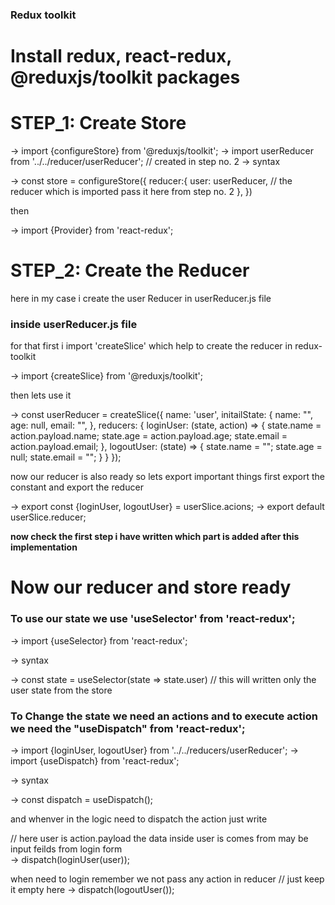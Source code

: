 ### Redux toolkit 

# Install redux, react-redux, @reduxjs/toolkit packages

# STEP_1: Create Store
-> import {configureStore} from '@reduxjs/toolkit';
-> import userReducer from '../../reducer/userReducer'; // created in step no. 2
-> syntax

->  const store = configureStore({
        reducer:{
            user: userReducer, // the reducer which is imported pass it here from step no. 2
        },
    })

then 

-> import {Provider} from 'react-redux';

<Provider store={store}>
    <App />
</Provider>

# STEP_2: Create the Reducer
here in my case i create the user Reducer in userReducer.js file
### inside userReducer.js file
for that first i import 'createSlice' which help to create the reducer in redux-toolkit

-> import {createSlice} from '@reduxjs/toolkit';

then lets use it 

->  const userReducer = createSlice({
        name: 'user',
        initailState: {
            name: "",
            age: null,
            email: "",
        },
        reducers: {
            loginUser: (state, action) => {
                state.name = action.payload.name;
                state.age = action.payload.age;
                state.email = action.payload.email;
            },
            logoutUser: (state) => {
                state.name = "";
                state.age = null;
                state.email = "";
            }
        }
    });

now our reducer is also ready so lets export important things
first export the constant and export the reducer

->  export const {loginUser, logoutUser} = userSlice.acions;
->  export default userSlice.reducer; 

__now check the first step i have written which part is added after this implementation__


# Now our reducer and store ready 

### To use our state we use 'useSelector' from 'react-redux';

-> import {useSelector} from 'react-redux';

-> syntax

-> const state = useSelector(state => state.user) // this will written only the user state from the store  

### To Change the state we need an actions and to execute action we need the "useDispatch" from 'react-redux';
-> import {loginUser, logoutUser} from '../../reducers/userReducer';
-> import {useDispatch} from 'react-redux';

-> syntax

-> const dispatch = useDispatch();

and whenver in the logic need to dispatch the action just write 

// here user is action.payload the data inside user is comes from may be input feilds from login form  
-> dispatch(loginUser(user));


when need to login remember we not pass any action in reducer 
// just keep it empty here
-> dispatch(logoutUser());
